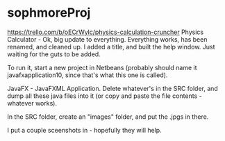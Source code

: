 # sophmoreProj
https://trello.com/b/oECrWylc/physics-calculation-cruncher
Physics Calculator - Ok, big update to everything. Everything works, has been renamed, and cleaned up. I added a title, and built the help window. Just waiting for the guts to be added.

To run it, start a new project in Netbeans (probably should name it javafxapplication10, since that's what this one is called).

JavaFX - JavaFXML Application.
Delete whatever's in the SRC folder, and dump all these java files into it (or copy and paste the file contents - whatever works).

In the SRC folder, create an "images" folder, and put the .jpgs in there.

I put a couple sceenshots in - hopefully they will help.
